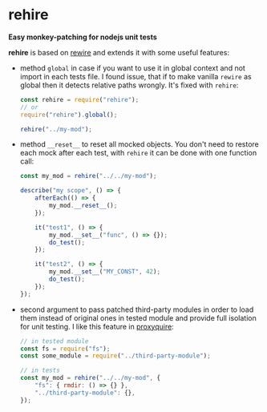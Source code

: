 rehire
======

**Easy monkey-patching for nodejs unit tests**

**rehire** is based on [rewire](https://github.com/jhnns/rewire) and extends it with some useful features:

- method `global` in case if you want to use it in global context and not import in each tests file. I found issue, that if to make vanilla `rewire` as global then it detects relative paths wrongly. It's fixed with `rehire`:

     ```javascript
     const rehire = require("rehire");
     // or
     require("rehire").global();

     rehire("../my-mod");
     ```

- method `__reset__` to reset all mocked objects. You don't need to restore each mock after each test, with `rehire` it can be done with one function call:

    ```javascript
    const my_mod = rehire("../../my-mod");

    describe("my scope", () => {
        afterEach(() => {
            my_mod.__reset__();
        });

        it("test1", () => {
            my_mod.__set__("func", () => {});
            do_test();
        });

        it("test2", () => {
            my_mod.__set__("MY_CONST", 42);
            do_test();
        });
    });
    ```

- second argument to pass patched third-party modules in order to load them instead of original ones in tested module and provide full isolation for unit testing. I like this feature in [proxyquire](https://github.com/thlorenz/proxyquire):

    ```javascript
    // in tested module
    const fs = require("fs");
    const some_module = require("../third-party-module");

    // in tests
    const my_mod = rehire("../../my-mod", {
        "fs": { rmdir: () => {} },
        "../third-party-module": {},
    });
    ```
